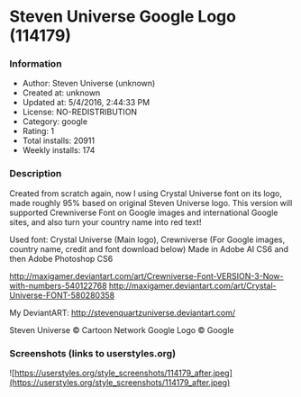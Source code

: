 # Steven Universe Google Logo (114179)

### Information
- Author: Steven Universe (unknown)
- Created at: unknown
- Updated at: 5/4/2016, 2:44:33 PM
- License: NO-REDISTRIBUTION
- Category: google
- Rating: 1
- Total installs: 20911
- Weekly installs: 174


### Description
Created from scratch again, now I using Crystal Universe font on its logo, made roughly 95% based on original Steven Universe logo.
This version will supported Crewniverse Font on Google images and international Google sites, and also turn your country name into red text!

Used font: Crystal Universe (Main logo), Crewniverse (For Google images, country name, credit and font download below)
Made in Adobe AI CS6 and then Adobe Photoshop CS6

http://maxigamer.deviantart.com/art/Crewniverse-Font-VERSION-3-Now-with-numbers-540122768
http://maxigamer.deviantart.com/art/Crystal-Universe-FONT-580280358

My DeviantART:
http://stevenquartzuniverse.deviantart.com/

Steven Universe © Cartoon Network
Google Logo © Google


### Screenshots (links to userstyles.org)
![https://userstyles.org/style_screenshots/114179_after.jpeg](https://userstyles.org/style_screenshots/114179_after.jpeg)



